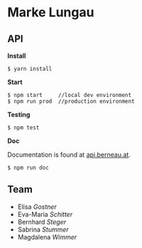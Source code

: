 # Marke Lungau

## API

**Install**
```
$ yarn install
```

**Start**
```
$ npm start     //local dev environment
$ npm run prod  //production environment
```

**Testing**
```
$ npm test
```

**Doc**

Documentation is found at [api.berneau.at](http://api.berneau.at).
```
$ npm run doc
```


## Team
* Elisa *Gostner*
* Eva-Maria *Schitter*
* Bernhard *Steger*
* Sabrina *Stummer*
* Magdalena *Wimmer*
